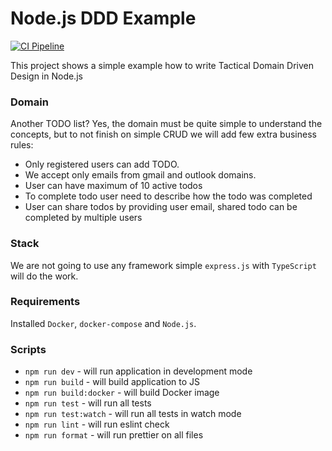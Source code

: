# Node.js DDD Example

[![CI Pipeline](https://github.com/Miczeq22/nodejs-ddd-example/actions/workflows/ci-pipeline.yaml/badge.svg)](https://github.com/Miczeq22/nodejs-ddd-example/actions/workflows/ci-pipeline.yaml)

This project shows a simple example how to write Tactical Domain Driven Design in Node.js

### Domain

Another TODO list? Yes, the domain must be quite simple to understand the concepts, but to not finish on simple CRUD we will add few extra business rules:
- Only registered users can add TODO.
- We accept only emails from gmail and outlook domains.
- User can have maximum of 10 active todos
- To complete todo user need to describe how the todo was completed
- User can share todos by providing user email, shared todo can be completed by multiple users

### Stack
We are not going to use any framework simple `express.js` with `TypeScript` will do the work.

### Requirements
Installed `Docker`, `docker-compose` and `Node.js`.

### Scripts

- `npm run dev` - will run application in development mode
- `npm run build` - will build application to JS
- `npm run build:docker` - will build Docker image
- `npm run test` - will run all tests
- `npm run test:watch` - will run all tests in watch mode
- `npm run lint` - will run eslint check
- `npm run format` - will run prettier on all files